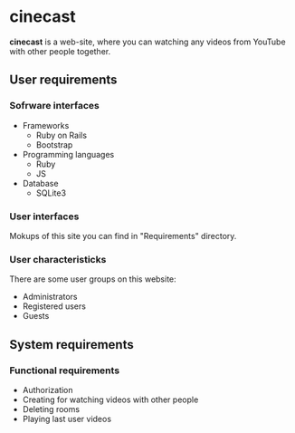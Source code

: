 # cinecast
**cinecast** is a web-site, where you can watching any videos from YouTube with other people together.

## User requirements
### Sofrware interfaces
* Frameworks
  * Ruby on Rails
  * Bootstrap
* Programming languages
  * Ruby
  * JS
* Database
  * SQLite3

### User interfaces
Mokups of this site you can find in "Requirements" directory.

### User characteristicks
There are some user groups on this website:
* Administrators
* Registered users
* Guests

## System requirements
### Functional requirements
* Authorization
* Creating for watching videos with other people
* Deleting rooms
* Playing last user videos
